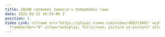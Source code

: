 ```yaml
---
title: IACHR condemns Jamaica's homophobic laws
date: 2021-02-22 16:54:00 Z
position: 1
Video Link: <iframe src="https://player.vimeo.com/video/489373965" width="640" height="360"
  frameborder="0" allow="autoplay; fullscreen; picture-in-picture" allowfullscreen></iframe>
---
```


